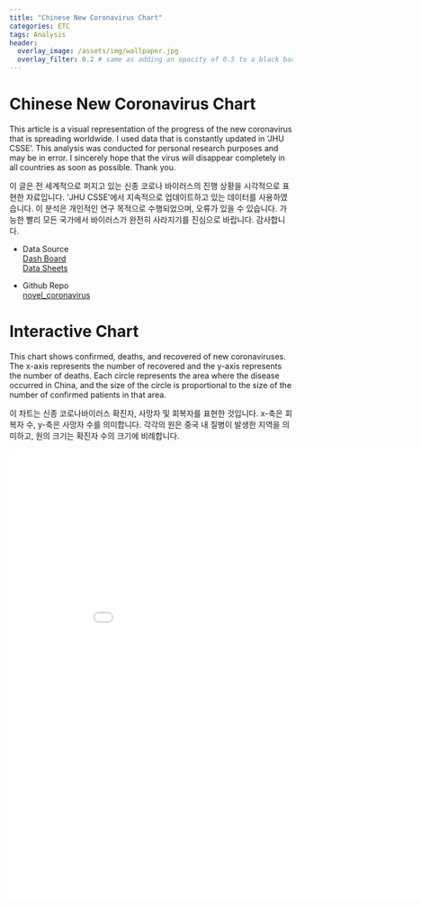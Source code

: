 ```yaml
---
title: "Chinese New Coronavirus Chart"
categories: ETC
tags: Analysis
header:
  overlay_image: /assets/img/wallpaper.jpg
  overlay_filter: 0.2 # same as adding an opacity of 0.5 to a black background
---
```


# Chinese New Coronavirus Chart

This article is a visual representation of the progress of the new coronavirus that is spreading worldwide. I used data that is constantly updated in ‘JHU CSSE’. This analysis was conducted for personal research purposes and may be in error. I sincerely hope that the virus will disappear completely in all countries as soon as possible. Thank you.

이 글은 전 세계적으로 퍼지고 있는 신종 코로나 바이러스의 진행 상황을 시각적으로 표현한 자료입니다. ‘JHU CSSE’에서 지속적으로 업데이트하고 있는 데이터를 사용하였습니다. 이 분석은 개인적인 연구 목적으로 수행되었으며, 오류가 있을 수 있습니다. 가능한 빨리 모든 국가에서 바이러스가 완전히 사라지기를 진심으로 바랍니다. 감사합니다.

- Data Source  
[Dash Board](https://gisanddata.maps.arcgis.com/apps/opsdashboard/index.html#/bda7594740fd40299423467b48e9ecf6)  
[Data Sheets](https://docs.google.com/spreadsheets/d/1yZv9w9zRKwrGTaR-YzmAqMefw4wMlaXocejdxZaTs6w/htmlview?usp=sharing&sle=true#)

- Github Repo  
[novel_coronavirus](https://github.com/WooilJeong/novel_coronavirus)

# Interactive Chart

This chart shows confirmed, deaths, and recovered of new coronaviruses. The x-axis represents the number of recovered and the y-axis represents the number of deaths. Each circle represents the area where the disease occurred in China, and the size of the circle is proportional to the size of the number of confirmed patients in that area.

이 차트는 신종 코로나바이러스 확진자, 사망자 및 회복자를 표현한 것입니다. x-축은 회복자 수, y-축은 사망자 수를 의미합니다. 각각의 원은 중국 내 질병이 발생한 지역을 의미하고, 원의 크기는 확진자 수의 크기에 비례합니다.

<iframe width="900" height="800" frameborder="0" scrolling="no" src="//plot.ly/~coronavirus/7.embed"></iframe>
